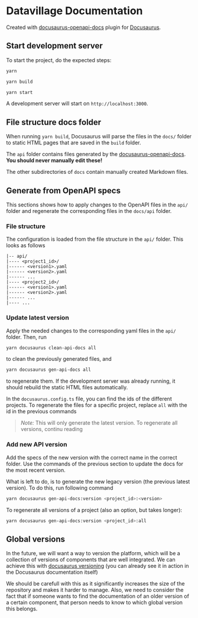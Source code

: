 # Datavillage Documentation

Created with [docusaurus-openapi-docs](https://github.com/PaloAltoNetworks/docusaurus-openapi-docs) plugin for [Docusaurus](https://docusaurus.io/).

## Start development server

To start the project, do the expected steps:

```bash
yarn
```

```bash
yarn build
```

```bash
yarn start
```

A development server will start on `http://localhost:3000`.

## File structure docs folder

When running `yarn build`, Docusaurus will parse the files in the `docs/` folder to static HTML pages that are saved in the `build` folder.

The `api` folder contains files generated by the [docusaurus-openapi-docs](https://github.com/PaloAltoNetworks/docusaurus-openapi-docs). **You should never manually edit these!**

The other subdirectories of `docs` contain manually created Markdown files.

## Generate from OpenAPI specs

This sections shows how to apply changes to the OpenAPI files in the `api/` folder and regenerate the corresponding files in the `docs/api` folder.

### File structure

The configuration is loaded from the file structure in the `api/` folder. This looks as follows

```text
|-- api/
|---- <project1_id>/
|------ <version1>.yaml
|------ <version2>.yaml
|------ ...
|---- <project2_id>/
|------ <version1>.yaml
|------ <version2>.yaml
|------ ...
|---- ...
```

### Update latest version

Apply the needed changes to the corresponding yaml files in the `api/` folder. Then, run

```bash
yarn docusaurus clean-api-docs all
```

to clean the previously generated files, and

```bash
yarn docusaurus gen-api-docs all
```

to regenerate them. If the development server was already running, it should rebuild the static HTML files automatically.

In the `docusaurus.config.ts` file, you can find the ids of the different projects. To regenerate the files for a specific project, replace `all` with the id in the previous commands

> _Note:_ This will only generate the latest version. To regenerate all versions, continu reading

### Add new API version

Add the specs of the new version with the correct name in the correct folder.
Use the commands of the previous section to update the docs for the most recent version.

What is left to do, is to generate the new legacy version (the previous latest version). To do this, run following command

```bash
yarn docusaurus gen-api-docs:version <project_id>:<version>
```

To regenerate all versions of a project (also an option, but takes longer):

```bash
yarn docusaurus gen-api-docs:version <project_id>:all
```

## Global versions

In the future, we will want a way to version the platform, which will be a collection of versions of components that are well integrated. We can achieve this with [docusaurus versioning](https://docusaurus.io/docs/versioning) (you can already see it in action in the Docusaurus documentation itself)

We should be carefull with this as it significantly increases the size of the repository and makes it harder to manage. Also, we need to consider the fact that if someone wants to find the documentation of an older version of a certain component, that person needs to know to which global version this belongs.
